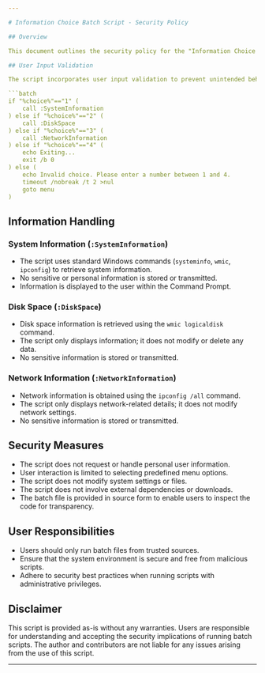 ```yaml
---

# Information Choice Batch Script - Security Policy

## Overview

This document outlines the security policy for the "Information Choice Batch Script." The script provides a menu-driven interface for users to access various system-related information. This policy aims to ensure secure usage and handling of sensitive information.

## User Input Validation

The script incorporates user input validation to prevent unintended behavior. It checks for valid input (numeric choices between 1 and 4) and handles invalid input gracefully, guiding the user back to the menu.

```batch
if "%choice%"=="1" (
    call :SystemInformation
) else if "%choice%"=="2" (
    call :DiskSpace
) else if "%choice%"=="3" (
    call :NetworkInformation
) else if "%choice%"=="4" (
    echo Exiting...
    exit /b 0
) else (
    echo Invalid choice. Please enter a number between 1 and 4.
    timeout /nobreak /t 2 >nul
    goto menu
)
```

## Information Handling

### System Information (`:SystemInformation`)

- The script uses standard Windows commands (`systeminfo`, `wmic`, `ipconfig`) to retrieve system information.
- No sensitive or personal information is stored or transmitted.
- Information is displayed to the user within the Command Prompt.

### Disk Space (`:DiskSpace`)

- Disk space information is retrieved using the `wmic logicaldisk` command.
- The script only displays information; it does not modify or delete any data.
- No sensitive information is stored or transmitted.

### Network Information (`:NetworkInformation`)

- Network information is obtained using the `ipconfig /all` command.
- The script only displays network-related details; it does not modify network settings.
- No sensitive information is stored or transmitted.

## Security Measures

- The script does not request or handle personal user information.
- User interaction is limited to selecting predefined menu options.
- The script does not modify system settings or files.
- The script does not involve external dependencies or downloads.
- The batch file is provided in source form to enable users to inspect the code for transparency.

## User Responsibilities

- Users should only run batch files from trusted sources.
- Ensure that the system environment is secure and free from malicious scripts.
- Adhere to security best practices when running scripts with administrative privileges.

## Disclaimer

This script is provided as-is without any warranties. Users are responsible for understanding and accepting the security implications of running batch scripts. The author and contributors are not liable for any issues arising from the use of this script.

---
```

